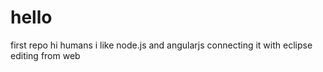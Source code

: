 # hello
first repo
 hi humans
 i like node.js and angularjs
connecting it with eclipse
editing from web
